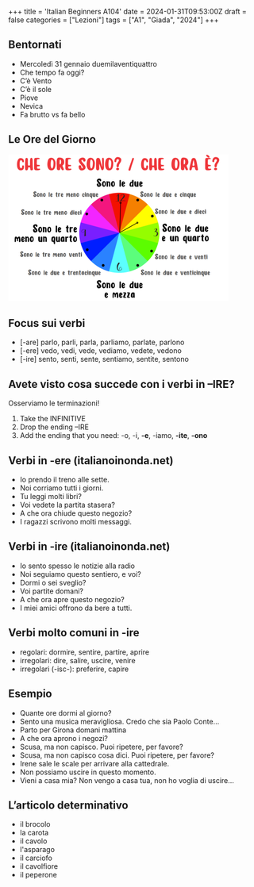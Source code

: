 +++
title = 'Italian Beginners A104'
date = 2024-01-31T09:53:00Z
draft = false
categories = ["Lezioni"]
tags = ["A1", "Giada", "2024"]
+++

## Bentornati

- Mercoledì 31 gennaio duemilaventiquattro
- Che tempo fa oggi?
- C’è Vento
- C’è il sole
- Piove
- Nevica
- Fa brutto vs fa bello

## Le Ore del Giorno

![Image alt](img/le-ora.png)

## Focus sui verbi

- [-are] parlo, parli, parla, parliamo, parlate, parlono
- [-ere] vedo, vedi, vede, vediamo, vedete, vedono
- [-ire] sento, senti, sente, sentiamo, sentite, sentono

## Avete visto cosa succede con i verbi in –IRE?

Osserviamo le terminazioni!

1. Take the INFINITIVE
2. Drop the ending –IRE
3. Add the ending that you need: -o, -i, **-e**, -iamo, **-ite**, **-ono**

## Verbi in -ere (italianoinonda.net)

- Io prendo il treno alle sette.
- Noi corriamo tutti i giorni.
- Tu leggi molti libri?
- Voi vedete la partita stasera?
- A che ora chiude questo negozio?
- I ragazzi scrivono molti messaggi.

## Verbi in -ire (italianoinonda.net)

- Io sento spesso le notizie alla radio
- Noi seguiamo questo sentiero, e voi?
- Dormi o sei sveglio?
- Voi partite domani?
- A che ora apre questo negozio?
- I miei amici offrono da bere a tutti.

## Verbi molto comuni in -ire

- regolari: dormire, sentire,  partire, aprire
- irregolari: dire, salire, uscire, venire
- irregolari (-isc-): preferire, capire

## Esempio

- Quante ore dormi al giorno?
- Sento una musica meravigliosa. Credo che sia Paolo Conte…
- Parto per Girona domani mattina
- A che ora aprono i negozi?
- Scusa, ma non capisco. Puoi ripetere, per favore?
- Scusa, ma non capisco cosa dici. Puoi ripetere, per favore?
- Irene sale le scale per arrivare alla cattedrale.
- Non possiamo uscire in questo momento.
- Vieni a casa mia? Non vengo a casa tua, non ho voglia di uscire…


## L’articolo determinativo

- il brocolo
- la carota
- il cavolo
- l'asparago
- il carciofo
- il cavolfiore
- il peperone
